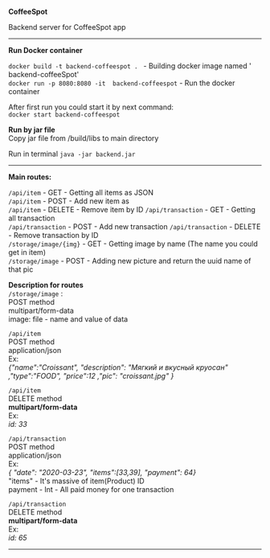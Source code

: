 **CoffeeSpot**

Backend server for CoffeeSpot app

****

**Run Docker container**

`docker build -t backend-coffeespot . ` - Building docker image named ' backend-coffeeSpot'  
`docker run -p 8080:8080 -it  backend-coffeespot` - Run the docker container  

After first run you could start it by next command:  
`docker start backend-coffeespot`

**Run by jar file**   
Copy jar file from /build/libs to main directory    

Run in terminal `java -jar backend.jar`
****

**Main routes:**  

`/api/item` - GET - Getting all items as JSON  
`/api/item` - POST - Add new item as  
`/api/item` - DELETE - Remove item by ID
`/api/transaction` - GET - Getting all transaction   
`/api/transaction` - POST - Add new transaction
`/api/transaction` - DELETE - Remove transaction by ID   
`/storage/image/{img}` - GET - Getting image by name (The name you could get in item)  
`/storage/image` - POST - Adding new picture and return the uuid name of that pic   


**Description for routes**   
`/storage/image` :   
POST method   
multipart/form-data   
image: file - name and value of data

`/api/item`   
POST method   
application/json   
Ex:   
_{"name":"Croissant", "description": "Мягкий и вкусный круосан" ,"type":"FOOD", "price":12 ,"pic": "croissant.jpg" }_    

`/api/item`   
DELETE method    
**multipart/form-data**   
Ex:    
_id: 33_

`/api/transaction`   
POST method   
application/json    
Ex:   
_{ "date": "2020-03-23", "items":[33,39], "payment": 64}_   
"items" - It's massive of item(Product) ID      
payment - Int - All paid money for one transaction   

`/api/transaction`   
DELETE method    
**multipart/form-data**   
Ex:    
_id: 65_
****
